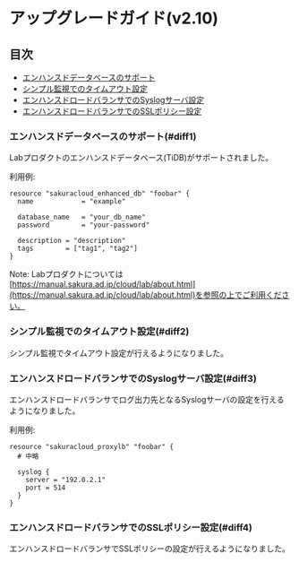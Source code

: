 # アップグレードガイド(v2.10)

## 目次

- [エンハンスドデータベースのサポート](#diff1)
- [シンプル監視でのタイムアウト設定](#diff2)
- [エンハンスドロードバランサでのSyslogサーバ設定](#diff3)
- [エンハンスドロードバランサでのSSLポリシー設定](#diff4)
  
### エンハンスドデータベースのサポート(#diff1)

Labプロダクトのエンハンスドデータベース(TiDB)がサポートされました。

利用例:

```hcl
resource "sakuracloud_enhanced_db" "foobar" {
  name            = "example"

  database_name   = "your_db_name"
  password        = "your-password"

  description = "description"
  tags        = ["tag1", "tag2"]
}
```

Note: Labプロダクトについては[https://manual.sakura.ad.jp/cloud/lab/about.html](https://manual.sakura.ad.jp/cloud/lab/about.html)を参照の上でご利用ください。  

### シンプル監視でのタイムアウト設定(#diff2)

シンプル監視でタイムアウト設定が行えるようになりました。

### エンハンスドロードバランサでのSyslogサーバ設定(#diff3)

エンハンスドロードバランサでログ出力先となるSyslogサーバの設定を行えるようになりました。  

利用例:

```hcl
resource "sakuracloud_proxylb" "foobar" {
  # 中略

  syslog {
    server = "192.0.2.1"
    port = 514
  }
}
```

### エンハンスドロードバランサでのSSLポリシー設定(#diff4)

エンハンスドロードバランサでSSLポリシーの設定が行えるようになりました。

